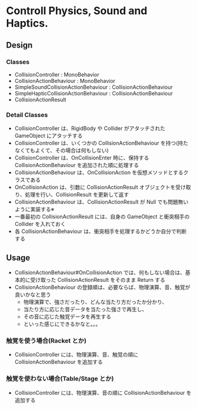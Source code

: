 # Controll Physics, Sound and Haptics.

## Design

### Classes

- CollisionController : MonoBehavior
- CollisionActionBehaviour : MonoBehavior
- SimpleSoundCollisionActionBehaviour : CollisionActionBehaviour
- SimpleHapticCollisionActionBehaviour : CollisionActionBehaviour
- CollisionActionResult

### Detail Classes

- CollisionController は、RigidBody や Collider がアタッチされた GameObject にアタッチする
- CollisionController は、いくつかの CollisionActionBehaviour を持つ(持たなくてもよくて、その場合は何もしない)
- CollisionController は、OnCollisionEnter 時に、保持する CollisionActionBehaviour を追加された順に処理する
- CollisionActionBehaviour は、OnCollisionAction を仮想メソッドとするクラスである
- OnCollisionAction は、引数に CollisionActionResult オブジェクトを受け取り、処理を行い、CollisionResult を更新して返す
- CollisionActionBehaviour は、CollisionActionResult が Null でも問題無いように実装する※
- 一番最初の CollisionActionResult には、自身の GameObject と衝突相手の Collider を入れておく
- 各 CollisionActionBehaviour は、衝突相手を処理するかどうか自分で判断する

## Usage

- CollisionActionBehaviour#OnCollisionAction では、何もしない場合は、基本的に受け取った CollisionActionResult をそのまま Return する
- CollisionActionBehaviour の登録順は、必要ならば、物理演算、音、触覚が良いかなと思う
  - 物理演算で、強さだったり、どんな当たり方だったか分かり、
  - 当たり方に応じた音データを当たった強さで再生し、
  - その音に応じた触覚データを再生する
  - といった感じにできるかなと。。。


### 触覚を使う場合(Racket とか)

- CollisionController には、物理演算、音、触覚の順に CollisionActionBehaviour を追加する

### 触覚を使わない場合(Table/Stage とか)

- CollisionController には、物理演算、音の順に CollisionActionBehaviour を追加する